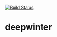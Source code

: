 [![Build Status](https://jenkins.ruska.space/buildStatus/icon?job=deepwinter%2Fjenkins)](https://jenkins.ruska.space/job/deepwinter/job/jenkins/)
# deepwinter
